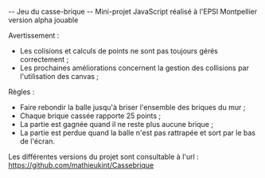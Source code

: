 -- Jeu du casse-brique --
Mini-projet JavaScript réalisé à l'EPSI Montpellier
version alpha jouable


Avertissement :
 - Les colisions et calculs de points ne 
   sont pas toujours gérés correctement ;
 - Les prochaines améliorations concernent 
   la gestion des collisions par l'utilisation 
   des canvas ;


Règles :
 - Faire rebondir la balle jusqu'à briser 
   l'ensemble des briques du mur ;
 - Chaque brique cassée rapporte 25 points ;
 - La partie est gagnée quand il ne reste 
   plus aucune brique ;
 - La partie est perdue quand la balle n'est 
   pas rattrapée et sort par le bas de l'écran.


Les différentes versions du projet sont consultable 
à l'url : https://github.com/mathieukint/Cassebrique
